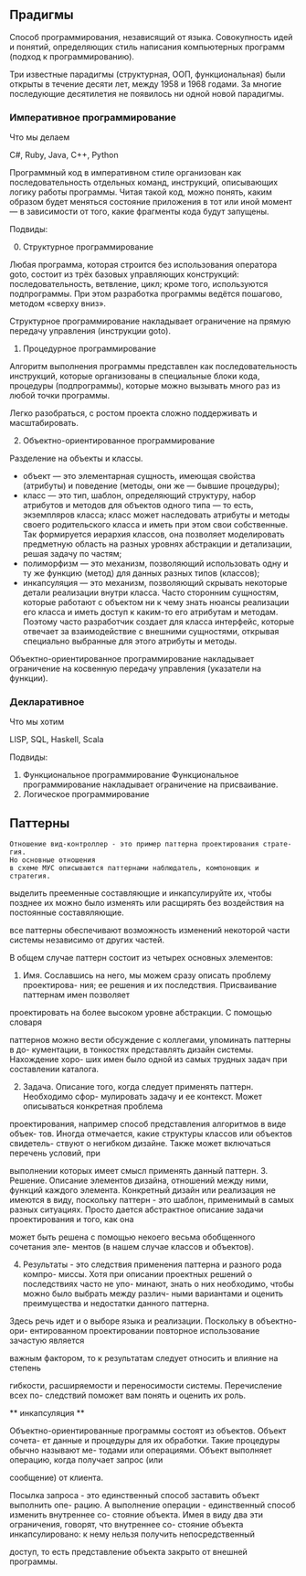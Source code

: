 
## Прадигмы
Способ программирования, независящий от языка.
Совокупность идей и понятий, определяющих стиль написания компьютерных программ (подход к программированию).

Три известные парадигмы (структурная, ООП, функциональная) были открыты в течение десяти
лет, между 1958 и 1968 годами. За многие последующие десятилетия не появилось ни одной новой парадигмы.

### Императивное программирование

Что мы делаем

C#, Ruby, Java, C++, Python

Программный код в императивном стиле организован как последовательность отдельных команд, инструкций, описывающих логику работы программы. Читая такой код, можно понять, каким образом будет меняться состояние приложения в тот или иной момент — в зависимости от того, какие фрагменты кода будут запущены.

Подвиды:

0. Структурное программирование

Любая программа, которая строится без использования оператора goto, состоит из трёх базовых управляющих конструкций: последовательность, ветвление, цикл; кроме того, используются подпрограммы. При этом разработка программы ведётся пошагово, методом «сверху вниз».

Структурное программирование накладывает ограничение на прямую передачу управления (инструкции
goto).

1. Процедурное программирование

Алгоритм выполнения программы представлен как последовательность инструкций, которые организованы в специальные блоки кода, процедуры (подпрограммы), которые можно вызывать много раз из любой точки программы.

Легко разобраться, с ростом проекта сложно поддерживать и масштабировать.

2. Объектно-ориентированное программирование

Разделение на объекты и классы.

* объект — это элементарная сущность, имеющая свойства (атрибуты) и поведение (методы, они же — бывшие процедуры);
* класс — это тип, шаблон, определяющий структуру, набор атрибутов и методов для объектов одного типа — то есть, экземпляров класса;
класс может наследовать атрибуты и методы своего родительского класса и иметь при этом свои собственные. Так формируется иерархия классов, она позволяет моделировать предметную область на разных уровнях абстракции и детализации, решая задачу по частям;
* полиморфизм — это механизм, позволяющий использовать одну и ту же функцию (метод) для данных разных типов (классов);
* инкапсуляция — это механизм, позволяющий скрывать некоторые детали реализации внутри класса. Часто сторонним сущностям, которые работают с объектом ни к чему знать нюансы реализации его класса и иметь доступ к каким-то его атрибутам и методам. Поэтому часто разработчик создает для класса интерфейс, которые отвечает за взаимодействие с внешними сущностями, открывая специально выбранные для этого атрибуты и методы.

Объектно-ориентированное программирование накладывает ограничение на
косвенную передачу управления (указатели на функции).

### Декларативное

Что мы хотим

LISP, SQL, Haskell, Scala

Подвиды:

1. Функциональное программирование
Функциональное программирование накладывает ограничение на присваивание.
2. Логическое программирование


## Паттерны

```
Отношение вид-контроллер - это пример паттерна проектирования страте-
гия.
Но основные отношения
в схеме МУС описываются паттернами наблюдатель, компоновщик и стратегия.
```

выделить прееменные составляющие и инкапсулируйте их, чтобы позднее их можно было изменять или расщирять без воздействия на постоянные составяляющие.

все паттерны обеспечивают возможность изменений некоторой части системы независимо от других частей.

В общем случае паттерн состоит из четырех основных элементов:

1. Имя. Сославшись на него, мы можем сразу описать проблему проектирова-
ния; ее решения и их последствия. Присваивание паттернам имен позволяет

проектировать на более высоком уровне абстракции. С помощью словаря

паттернов можно вести обсуждение с коллегами, упоминать паттерны в до-
кументации, в тонкостях представлять дизайн системы. Нахождение хоро-
ших имен было одной из самых трудных задач при составлении каталога.

2. Задача. Описание того, когда следует применять паттерн. Необходимо сфор-
мулировать задачу и ее контекст. Может описываться конкретная проблема

проектирования, например способ представления алгоритмов в виде объек-
тов. Иногда отмечается, какие структуры классов или объектов свидетель-
ствуют о негибком дизайне. Также может включаться перечень условий, при

выполнении которых имеет смысл применять данный паттерн.
3. Решение. Описание элементов дизайна, отношений между ними, функций
каждого элемента. Конкретный дизайн или реализация не имеются в виду,
поскольку паттерн - это шаблон, применимый в самых разных ситуациях.
Просто дается абстрактное описание задачи проектирования и того, как она

может быть решена с помощью некоего весьма обобщенного сочетания эле-
ментов (в нашем случае классов и объектов).

4. Результаты - это следствия применения паттерна и разного рода компро-
миссы. Хотя при описании проектных решений о последствиях часто не упо-
минают, знать о них необходимо, чтобы можно было выбрать между различ-
ными вариантами и оценить преимущества и недостатки данного паттерна.

Здесь речь идет и о выборе языка и реализации. Поскольку в объектно-ори-
ентированном проектировании повторное использование зачастую является

важным фактором, то к результатам следует относить и влияние на степень

гибкости, расширяемости и переносимости системы. Перечисление всех по-
следствий поможет вам понять и оценить их роль.

** инкапсуляция **

Объектно-ориентированные программы состоят из объектов. Объект сочета-
ет данные и процедуры для их обработки. Такие процедуры обычно называют ме-
тодами или операциями. Объект выполняет операцию, когда получает запрос (или

сообщение) от клиента.

Посылка запроса - это единственный способ заставить объект выполнить опе-
рацию. А выполнение операции - единственный способ изменить внутреннее со-
стояние объекта. Имея в виду два эти ограничения, говорят, что внутреннее со-
стояние объекта инкапсулировано: к нему нельзя получить непосредственный

доступ, то есть представление объекта закрыто от внешней программы.

